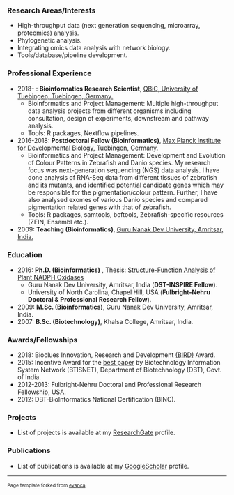 ### Research Areas/Interests
* High-throughput data (next generation sequencing, microarray, proteomics) analysis.
* Phylogenetic analysis.
* Integrating omics data analysis with network biology.
* Tools/database/pipeline development.
  
### Professional Experience
* 2018-   : **Bioinformatics Research Scientist**, [QBiC, University of Tuebingen, Tuebingen, Germany.](https://uni-tuebingen.de/)
	* Bioinformatics and Project Management: Multiple high-throughput data analysis projects from different organisms including consultation, design of experiments, downstream and pathway analysis.
	* Tools: R packages, Nextflow pipelines.
* 2016-2018: **Postdoctoral Fellow (Bioinformatics)**, [Max Planck Institute for Developmental Biology, Tuebingen, Germany.](https://www.eb.tuebingen.mpg.de/)
	* Bioinformatics and Project Management: Development and Evolution of Colour Patterns in Zebrafish and Danio species. My research focus was next-generation sequencing (NGS) data analysis. I have done analysis of RNA-Seq data from different tissues of zebrafish and its mutants, and identified potential candidate genes which may be responsible for the pigmentation/colour pattern. Further, I have also analysed exomes of various Danio species and compared pigmentation related genes with that of zebrafish.
	* Tools: R packages, samtools, bcftools, Zebrafish-specific resources (ZFIN, Ensembl etc.).
* 2009: **Teaching (Bioinformatics)**, [Guru Nanak Dev University, Amritsar, India.](http://online.gndu.ac.in/)

### Education
* 2016: **Ph.D. (Bioinformatics)** , Thesis: [Structure-Function Analysis of Plant NADPH Oxidases](https://www.researchgate.net/project/PhD-Thesis-Structure-Function-Analysis-of-Plant-NADPH-oxidases)
   * Guru Nanak Dev University, Amritsar, India (**DST-INSPIRE Fellow**).
   * University of North Carolina, Chapel Hill, USA (**Fulbright-Nehru Doctoral & Professional Research Fellow**).
* 2009: **M.Sc. (Bioinformatics)**, Guru Nanak Dev University, Amritsar, India.
* 2007: **B.Sc. (Biotechnology)**, Khalsa College, Amritsar, India.

### Awards/Fellowships
* 2018: Bioclues Innovation, Research and Development [(BIRD)](http://bioclues.org/bird-awards/) Award.
* 2015: Incentive Award for the [best paper](https://www.ncbi.nlm.nih.gov/pubmed/24561450) by Biotechnology Information System Network (BTISNET), Department of Biotechnology (DBT), Govt. of India.
* 2012-2013: Fulbright-Nehru Doctoral and Professional Research Fellowship, USA.
* 2012: DBT-BioInformatics National Certification (BINC).

### Projects
* List of projects is available at my [ResearchGate](https://www.researchgate.net/profile/Gurpreet_Kaur2/projects) profile.

### Publications
* List of publications is available at my [GoogleScholar](https://scholar.google.com/citations?hl=en&user=cFgjdH0AAAAJ&view_op=list_works&sortby=pubdate) profile.

---
<p style="font-size:11px">Page template forked from <a href="https://github.com/evanca/quick-portfolio">evanca</a></p>
<!-- Remove above link if you don't want to attibute -->